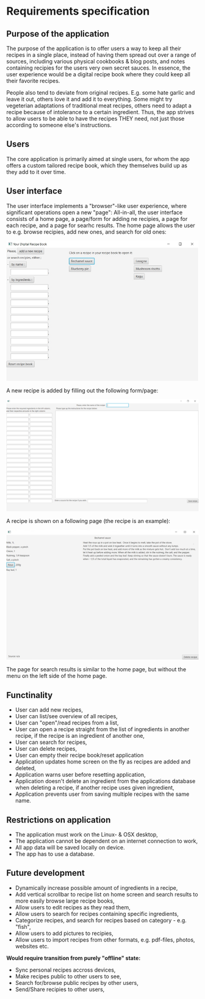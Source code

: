 # Requirements specification

## Purpose of the application

The purpose of the application is to offer users a way to keep all their recipes in a single place,
instead of having them spread out over a range of sources, including various physical cookbooks & blog posts,
and notes containing recipies for the users very own secret sauces. In essence, the user experience would be a digital recipe book 
where they could keep all their favorite recipes.

People also tend to deviate from original recipes. E.g. some hate garlic and leave it out, others love it
and add it to everything. Some might try vegeterian adaptations of traditional meat recipes, others need to
adapt a recipe because of intolerance to a certain ingredient. Thus, the app strives to allow users to be able 
to have the recipes THEY need, not just those according to someone else's instructions.


## Users

The core application is primarily aimed at single users, for whom the app offers a custom tailored recipe book, 
which they themselves build up as they add to it over time.


## User interface

The user interface implements a "browser"-like user experience, where significant operations open a new "page": All-in-all, the user interface consists of a home page, a page/form for adding ne recipies, a page for each recipe, and a page for searhc results. 
The home page allows the user to e.g. browse recipies, add new ones, and search for old ones: 

<img src="https://github.com/jrhel/ot-harjoitustyo/blob/master/dokumentaatio/illustrations/Alustettu%20aloitusnakyma.jpg">


A new recipe is added by filling out the following form/page:

<img src="https://github.com/jrhel/ot-harjoitustyo/blob/master/dokumentaatio/illustrations/New%20recipeForm.png">


A recipe is shown on a following page (the recipe is an example):

<img src="https://github.com/jrhel/ot-harjoitustyo/blob/master/dokumentaatio/illustrations/bechamel.jpg">


The page for search results is similar to the home page, but without the menu on the left side of the home page.


## Functinality

- User can add new recipes,
- User can list/see overview of all recipes,
- User can "open"/read recipes from a list, 
- User can open a recipe straight from the list of ingredients in another recipe, if the recipe is an ingredient of another one,
- User can search for recipes,
- User can delete recipes,
- User can empty their recipe book/reset application
- Application updates home screen on the fly as recipes are added and deleted,
- Application warns user before resetting application,
- Application doesn't delete an ingredient from the applications database when deleting a recipe, if another recipe uses given ingredient,
- Application prevents user from saving multiple recipes with the same name.

## Restrictions on application

- The application must work on the Linux- & OSX desktop, 
- The application cannot be dependent on an internet connection to work,
- All app data will be saved locally on device.
- The app has to use a database.


## Future development

- Dynamically increase possible amount of ingredients in a recipe,
- Add vertical scrollbar to recipe list on home screen and search results to more easily browse large recipe books,
- Allow users to edit recipes as they read them,
- Allow users to search for recipes containing specific ingredients,
- Categorize recipes, and search for recipes based on category - e.g. "fish",
- Allow users to add pictures to recipies,
- Allow users to import recipes from other formats, e.g. pdf-files, photos, websites etc.

**Would require transition from purely "offline" state:**
- Sync personal recipes accross devices,
- Make recipes public to other users to see,
- Search for/browse public recipes by other users,
- Send/Share recipies to other users,
